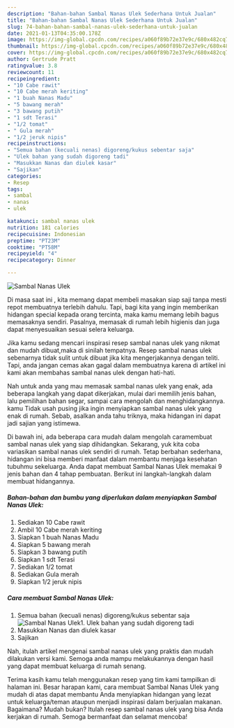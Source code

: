 ```yaml
---
description: "Bahan-bahan Sambal Nanas Ulek Sederhana Untuk Jualan"
title: "Bahan-bahan Sambal Nanas Ulek Sederhana Untuk Jualan"
slug: 74-bahan-bahan-sambal-nanas-ulek-sederhana-untuk-jualan
date: 2021-01-13T04:35:00.178Z
image: https://img-global.cpcdn.com/recipes/a060f89b72e37e9c/680x482cq70/sambal-nanas-ulek-foto-resep-utama.jpg
thumbnail: https://img-global.cpcdn.com/recipes/a060f89b72e37e9c/680x482cq70/sambal-nanas-ulek-foto-resep-utama.jpg
cover: https://img-global.cpcdn.com/recipes/a060f89b72e37e9c/680x482cq70/sambal-nanas-ulek-foto-resep-utama.jpg
author: Gertrude Pratt
ratingvalue: 3.8
reviewcount: 11
recipeingredient:
- "10 Cabe rawit"
- "10 Cabe merah keriting"
- "1 buah Nanas Madu"
- "5 bawang merah"
- "3 bawang putih"
- "1 sdt Terasi"
- "1/2 tomat"
- " Gula merah"
- "1/2 jeruk nipis"
recipeinstructions:
- "Semua bahan (kecuali nenas) digoreng/kukus sebentar saja"
- "Ulek bahan yang sudah digoreng tadi"
- "Masukkan Nanas dan diulek kasar"
- "Sajikan"
categories:
- Resep
tags:
- sambal
- nanas
- ulek

katakunci: sambal nanas ulek 
nutrition: 181 calories
recipecuisine: Indonesian
preptime: "PT23M"
cooktime: "PT58M"
recipeyield: "4"
recipecategory: Dinner

---
```



![Sambal Nanas Ulek](https://img-global.cpcdn.com/recipes/a060f89b72e37e9c/680x482cq70/sambal-nanas-ulek-foto-resep-utama.jpg)

Di masa  saat ini , kita memang dapat membeli masakan siap saji tanpa mesti repot membuatnya terlebih dahulu. Tapi, bagi kita yang ingin memberikan hidangan special kepada orang tercinta, maka kamu memang lebih bagus memasaknya sendiri. Pasalnya, memasak di rumah lebih higienis dan juga dapat menyesuaikan sesuai selera keluarga.

Jika kamu sedang mencari inspirasi resep sambal nanas ulek yang nikmat dan mudah dibuat,maka di sinilah tempatnya. Resep sambal nanas ulek  sebenarnya tidak sulit untuk dibuat jika kita mengerjakannya dengan teliti. Tapi, anda jangan cemas akan gagal dalam membuatnya 
karena di artikel ini kami akan membahas sambal nanas ulek dengan hati-hati.  



Nah untuk anda yang mau memasak sambal nanas ulek yang enak, ada beberapa langkah yang dapat dikerjakan, mulai dari memilih jenis bahan, lalu pemilihan bahan segar, sampai cara mengolah dan menghidangkannya. kamu Tidak usah pusing jika ingin menyiapkan sambal nanas ulek yang enak di rumah. Sebab, asalkan anda  tahu triknya, maka hidangan ini dapat jadi sajian yang istimewa.

Di bawah ini, ada beberapa cara mudah dalam mengolah caramembuat sambal nanas ulek yang siap dihidangkan. Sekarang, yuk kita coba variasikan sambal nanas ulek sendiri di rumah. Tetap berbahan sederhana, hidangan ini bisa memberi manfaat dalam membantu menjaga kesehatan tubuhmu sekeluarga. Anda dapat membuat Sambal Nanas Ulek memakai 9 jenis bahan dan 4 tahap pembuatan. Berikut ini langkah-langkah dalam membuat hidangannya.

<!--inarticleads1-->

##### Bahan-bahan dan bumbu yang diperlukan dalam menyiapkan Sambal Nanas Ulek:

1. Sediakan 10 Cabe rawit
1. Ambil 10 Cabe merah keriting
1. Siapkan 1 buah Nanas Madu
1. Siapkan 5 bawang merah
1. Siapkan 3 bawang putih
1. Siapkan 1 sdt Terasi
1. Sediakan 1/2 tomat
1. Sediakan  Gula merah
1. Siapkan 1/2 jeruk nipis




<!--inarticleads2-->

##### Cara membuat Sambal Nanas Ulek:

1. Semua bahan (kecuali nenas) digoreng/kukus sebentar saja
<img src="https://img-global.cpcdn.com/steps/ad906bf9274c652b/160x128cq70/sambal-nanas-ulek-langkah-memasak-1-foto.jpg" alt="Sambal Nanas Ulek">1. Ulek bahan yang sudah digoreng tadi
1. Masukkan Nanas dan diulek kasar
1. Sajikan




Nah, itulah artikel mengenai  sambal nanas ulek  yang praktis dan mudah dilakukan versi kami. Semoga anda mampu melakukannya dengan hasil yang dapat membuat keluarga di rumah senang. 

Terima kasih kamu telah menggunakan resep yang tim kami tampilkan di halaman ini. Besar harapan kami, cara membuat  Sambal Nanas Ulek yang mudah di atas dapat membantu Anda menyiapkan hidangan yang lezat untuk keluarga/teman ataupun menjadi inspirasi dalam berjualan makanan. Bagaimana? Mudah bukan? Itulah resep sambal nanas ulek yang bisa Anda kerjakan di rumah. Semoga bermanfaat dan selamat mencoba!

